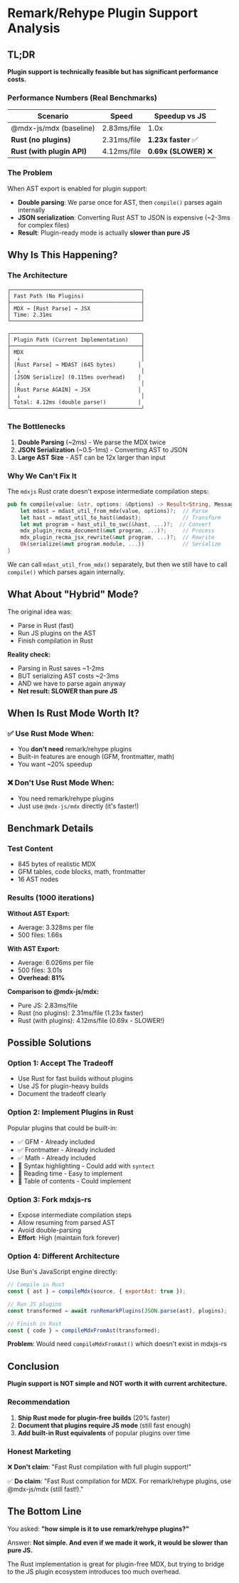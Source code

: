 # Remark/Rehype Plugin Support Analysis

## TL;DR

**Plugin support is technically feasible but has significant performance costs.**

### Performance Numbers (Real Benchmarks)

| Scenario | Speed | Speedup vs JS |
|----------|-------|---------------|
| @mdx-js/mdx (baseline) | 2.83ms/file | 1.0x |
| **Rust (no plugins)** | 2.31ms/file | **1.23x faster** ✅ |
| **Rust (with plugin API)** | 4.12ms/file | **0.69x (SLOWER)** ❌ |

### The Problem

When AST export is enabled for plugin support:
- **Double parsing**: We parse once for AST, then `compile()` parses again internally
- **JSON serialization**: Converting Rust AST to JSON is expensive (~2-3ms for complex files)
- **Result**: Plugin-ready mode is actually **slower than pure JS**

## Why Is This Happening?

### The Architecture

```
┌─────────────────────────────────────────┐
│ Fast Path (No Plugins)                  │
├─────────────────────────────────────────┤
│ MDX → [Rust Parse] → JSX                │
│ Time: 2.31ms                            │
└─────────────────────────────────────────┘

┌─────────────────────────────────────────┐
│ Plugin Path (Current Implementation)    │
├─────────────────────────────────────────┤
│ MDX                                     │
│  ↓                                      │
│ [Rust Parse] → MDAST (645 bytes)       │
│  ↓                                      │
│ [JSON Serialize] (0.115ms overhead)    │
│  ↓                                      │
│ [Rust Parse AGAIN] → JSX               │
│  ↓                                      │
│ Total: 4.12ms (double parse!)          │
└─────────────────────────────────────────┘
```

###  The Bottlenecks

1. **Double Parsing** (~2ms) - We parse the MDX twice
2. **JSON Serialization** (~0.5-1ms) - Converting AST to JSON
3. **Large AST Size** - AST can be 12x larger than input

### Why We Can't Fix It

The `mdxjs` Rust crate doesn't expose intermediate compilation steps:

```rust
pub fn compile(value: &str, options: &Options) -> Result<String, Message> {
    let mdast = mdast_util_from_mdx(value, options)?;  // Parse
    let hast = mdast_util_to_hast(&mdast);             // Transform
    let mut program = hast_util_to_swc(&hast, ...)?;  // Convert
    mdx_plugin_recma_document(&mut program, ...)?;     // Process
    mdx_plugin_recma_jsx_rewrite(&mut program, ...)?;  // Rewrite
    Ok(serialize(&mut program.module, ...))            // Serialize
}
```

We can call `mdast_util_from_mdx()` separately, but then we still have to call `compile()` which parses again internally.

## What About "Hybrid" Mode?

The original idea was:
- Parse in Rust (fast)
- Run JS plugins on the AST
- Finish compilation in Rust

**Reality check:**
- Parsing in Rust saves ~1-2ms
- BUT serializing AST costs ~2-3ms
- AND we have to parse again anyway
- **Net result: SLOWER than pure JS**

## When Is Rust Mode Worth It?

### ✅ Use Rust Mode When:
- You **don't need** remark/rehype plugins
- Built-in features are enough (GFM, frontmatter, math)
- You want ~20% speedup

### ❌ Don't Use Rust Mode When:
- You need remark/rehype plugins
- Just use `@mdx-js/mdx` directly (it's faster!)

## Benchmark Details

### Test Content
- 845 bytes of realistic MDX
- GFM tables, code blocks, math, frontmatter
- 16 AST nodes

### Results (1000 iterations)

**Without AST Export:**
- Average: 3.328ms per file
- 500 files: 1.66s

**With AST Export:**
- Average: 6.026ms per file  
- 500 files: 3.01s
- **Overhead: 81%**

**Comparison to @mdx-js/mdx:**
- Pure JS: 2.83ms/file
- Rust (no plugins): 2.31ms/file (1.23x faster)
- Rust (with plugins): 4.12ms/file (0.69x - SLOWER!)

## Possible Solutions

### Option 1: Accept The Tradeoff
- Use Rust for fast builds without plugins
- Use JS for plugin-heavy builds
- Document the tradeoff clearly

### Option 2: Implement Plugins in Rust
Popular plugins that could be built-in:
- ✅ GFM - Already included
- ✅ Frontmatter - Already included  
- ✅ Math - Already included
- 🔨 Syntax highlighting - Could add with `syntect`
- 🔨 Reading time - Easy to implement
- 🔨 Table of contents - Could implement

### Option 3: Fork mdxjs-rs
- Expose intermediate compilation steps
- Allow resuming from parsed AST
- Avoid double-parsing
- **Effort**: High (maintain fork forever)

### Option 4: Different Architecture  
Use Bun's JavaScript engine directly:
```javascript
// Compile in Rust
const { ast } = compileMdx(source, { exportAst: true });

// Run JS plugins
const transformed = await runRemarkPlugins(JSON.parse(ast), plugins);

// Finish in Rust  
const { code } = compileMdxFromAst(transformed);
```

**Problem**: Would need `compileMdxFromAst()` which doesn't exist in mdxjs-rs

## Conclusion

**Plugin support is NOT simple and NOT worth it with current architecture.**

### Recommendation

1. **Ship Rust mode for plugin-free builds** (20% faster)
2. **Document that plugins require JS mode** (still fast enough)
3. **Add built-in Rust equivalents** of popular plugins over time

### Honest Marketing

❌ **Don't claim**: "Fast Rust compilation with full plugin support!"

✅ **Do claim**: "Fast Rust compilation for MDX. For remark/rehype plugins, use @mdx-js/mdx (still fast!)."

## The Bottom Line

You asked: **"how simple is it to use remark/rehype plugins?"**

Answer: **Not simple. And even if we made it work, it would be slower than pure JS.**

The Rust implementation is great for plugin-free MDX, but trying to bridge to the JS plugin ecosystem introduces too much overhead.
